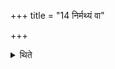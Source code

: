 +++
title = "14 निर्मथ्यं वा"

+++

<details><summary>थिते</summary>

14. Or rather (he places the Brahmaudanika-fire) having produced it by means of churning.
</details>

